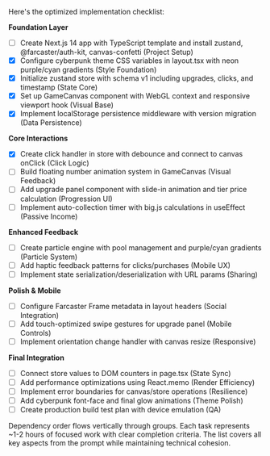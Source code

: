 Here's the optimized implementation checklist:

**Foundation Layer**
- [ ] Create Next.js 14 app with TypeScript template and install zustand, @farcaster/auth-kit, canvas-confetti (Project Setup)
- [x] Configure cyberpunk theme CSS variables in layout.tsx with neon purple/cyan gradients (Style Foundation)
- [x] Initialize zustand store with schema v1 including upgrades, clicks, and timestamp (State Core)
- [x] Set up GameCanvas component with WebGL context and responsive viewport hook (Visual Base)
- [x] Implement localStorage persistence middleware with version migration (Data Persistence)

**Core Interactions**
- [x] Create click handler in store with debounce and connect to canvas onClick (Click Logic)
- [ ] Build floating number animation system in GameCanvas (Visual Feedback)
- [ ] Add upgrade panel component with slide-in animation and tier price calculation (Progression UI)
- [ ] Implement auto-collection timer with big.js calculations in useEffect (Passive Income)

**Enhanced Feedback**
- [ ] Create particle engine with pool management and purple/cyan gradients (Particle System)
- [ ] Add haptic feedback patterns for clicks/purchases (Mobile UX)
- [ ] Implement state serialization/deserialization with URL params (Sharing)

**Polish & Mobile**
- [ ] Configure Farcaster Frame metadata in layout headers (Social Integration)
- [ ] Add touch-optimized swipe gestures for upgrade panel (Mobile Controls)
- [ ] Implement orientation change handler with canvas resize (Responsive)

**Final Integration**
- [ ] Connect store values to DOM counters in page.tsx (State Sync)
- [ ] Add performance optimizations using React.memo (Render Efficiency)
- [ ] Implement error boundaries for canvas/store operations (Resilience)
- [ ] Add cyberpunk font-face and final glow animations (Theme Polish)
- [ ] Create production build test plan with device emulation (QA)

Dependency order flows vertically through groups. Each task represents ~1-2 hours of focused work with clear completion criteria. The list covers all key aspects from the prompt while maintaining technical cohesion.
